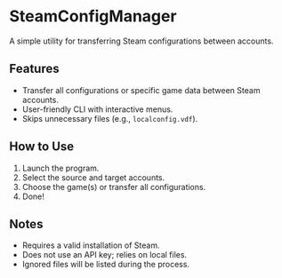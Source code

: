 # SteamConfigManager

A simple utility for transferring Steam configurations between accounts.

## Features

- Transfer all configurations or specific game data between Steam accounts.
- User-friendly CLI with interactive menus.
- Skips unnecessary files (e.g., `localconfig.vdf`).

## How to Use

1. Launch the program.
2. Select the source and target accounts.
3. Choose the game(s) or transfer all configurations.
4. Done!

## Notes

- Requires a valid installation of Steam.
- Does not use an API key; relies on local files.
- Ignored files will be listed during the process.
